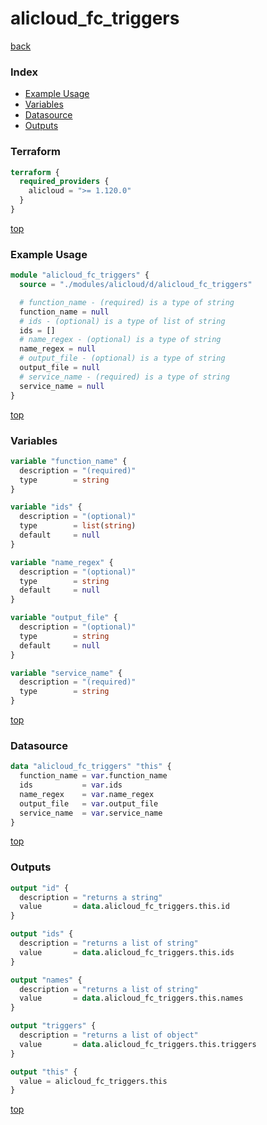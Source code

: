 # alicloud_fc_triggers

[back](../alicloud.md)

### Index

- [Example Usage](#example-usage)
- [Variables](#variables)
- [Datasource](#datasource)
- [Outputs](#outputs)

### Terraform

```terraform
terraform {
  required_providers {
    alicloud = ">= 1.120.0"
  }
}
```

[top](#index)

### Example Usage

```terraform
module "alicloud_fc_triggers" {
  source = "./modules/alicloud/d/alicloud_fc_triggers"

  # function_name - (required) is a type of string
  function_name = null
  # ids - (optional) is a type of list of string
  ids = []
  # name_regex - (optional) is a type of string
  name_regex = null
  # output_file - (optional) is a type of string
  output_file = null
  # service_name - (required) is a type of string
  service_name = null
}
```

[top](#index)

### Variables

```terraform
variable "function_name" {
  description = "(required)"
  type        = string
}

variable "ids" {
  description = "(optional)"
  type        = list(string)
  default     = null
}

variable "name_regex" {
  description = "(optional)"
  type        = string
  default     = null
}

variable "output_file" {
  description = "(optional)"
  type        = string
  default     = null
}

variable "service_name" {
  description = "(required)"
  type        = string
}
```

[top](#index)

### Datasource

```terraform
data "alicloud_fc_triggers" "this" {
  function_name = var.function_name
  ids           = var.ids
  name_regex    = var.name_regex
  output_file   = var.output_file
  service_name  = var.service_name
}
```

[top](#index)

### Outputs

```terraform
output "id" {
  description = "returns a string"
  value       = data.alicloud_fc_triggers.this.id
}

output "ids" {
  description = "returns a list of string"
  value       = data.alicloud_fc_triggers.this.ids
}

output "names" {
  description = "returns a list of string"
  value       = data.alicloud_fc_triggers.this.names
}

output "triggers" {
  description = "returns a list of object"
  value       = data.alicloud_fc_triggers.this.triggers
}

output "this" {
  value = alicloud_fc_triggers.this
}
```

[top](#index)